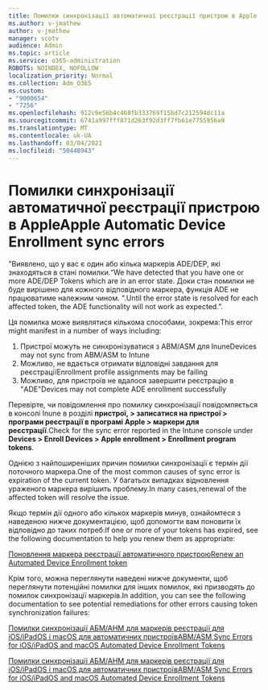 ```yaml
---
title: Помилки синхронізації автоматичної реєстрації пристрою в Apple
ms.author: v-jmathew
author: v-jmathew
manager: scotv
audience: Admin
ms.topic: article
ms.service: o365-administration
ROBOTS: NOINDEX, NOFOLLOW
localization_priority: Normal
ms.collection: Adm_O365
ms.custom:
- "9000654"
- "7256"
ms.openlocfilehash: 912c9e56b4c468fb333769f15bd7c212594dc11a
ms.sourcegitcommit: 6741a997fff871d263f92d3ff7fb61e7755956a9
ms.translationtype: MT
ms.contentlocale: uk-UA
ms.lasthandoff: 03/04/2021
ms.locfileid: "50448943"
---
```

# <a name="apple-automatic-device-enrollment-sync-errors"></a><span data-ttu-id="27342-102">Помилки синхронізації автоматичної реєстрації пристрою в Apple</span><span class="sxs-lookup"><span data-stu-id="27342-102">Apple Automatic Device Enrollment sync errors</span></span>

<span data-ttu-id="27342-103">"Виявлено, що у вас є один або кілька маркерів ADE/DEP, які знаходяться в стані помилки.</span><span class="sxs-lookup"><span data-stu-id="27342-103">“We have detected that you have one or more ADE/DEP Tokens which are in an error state.</span></span> <span data-ttu-id="27342-104">Доки стан помилки не буде вирішено для кожного відповідного маркера, функція ADE не працюватиме належним чином. ".</span><span class="sxs-lookup"><span data-stu-id="27342-104">Until the error state is resolved for each affected token, the ADE functionality will not work as expected.”.</span></span>

<span data-ttu-id="27342-105">Ця помилка може виявлятися кількома способами, зокрема:</span><span class="sxs-lookup"><span data-stu-id="27342-105">This error might manifest in a number of ways including:</span></span>

1. <span data-ttu-id="27342-106">Пристрої можуть не синхронізуватися з ABM/ASM для Inune</span><span class="sxs-lookup"><span data-stu-id="27342-106">Devices may not sync from ABM/ASM to Intune</span></span>
2. <span data-ttu-id="27342-107">Можливо, не вдається отримати відповідні завдання для реєстрації</span><span class="sxs-lookup"><span data-stu-id="27342-107">Enrollment profile assignments may be failing</span></span>
3. <span data-ttu-id="27342-108">Можливо, для пристроїв не вдалося завершити реєстрацію в "ADE"</span><span class="sxs-lookup"><span data-stu-id="27342-108">Devices may not complete ADE enrollment successfully</span></span>

<span data-ttu-id="27342-109">Перевірте, чи повідомлення про помилку синхронізації повідомляється в консолі Inune в розділі **пристрої, > записатися на пристрої > програми реєстрації в програмі Apple > маркери для реєстрації**.</span><span class="sxs-lookup"><span data-stu-id="27342-109">Check for the sync error reported in the Intune console under **Devices > Enroll Devices > Apple enrollment > Enrollment program tokens**.</span></span>

<span data-ttu-id="27342-110">Однією з найпоширеніших причин помилки синхронізації є термін дії поточного маркера.</span><span class="sxs-lookup"><span data-stu-id="27342-110">One of the most common causes of sync error is expiration of the current token.</span></span> <span data-ttu-id="27342-111">У багатьох випадках відновлення ураженого маркера вирішить проблему.</span><span class="sxs-lookup"><span data-stu-id="27342-111">In many cases,renewal of the affected token will resolve the issue.</span></span>

<span data-ttu-id="27342-112">Якщо термін дії одного або кількох маркерів минув, ознайомтеся з наведеною нижче документацією, щоб допомогти вам поновити їх відповідно до таких потреб:</span><span class="sxs-lookup"><span data-stu-id="27342-112">If one or more of your tokens has expired,  see the following documentation to help you renew them as appropriate:</span></span>

[<span data-ttu-id="27342-113">Поновлення маркера реєстрації автоматичного пристрою</span><span class="sxs-lookup"><span data-stu-id="27342-113">Renew an Automated Device Enrollment token</span></span>](https://docs.microsoft.com/mem/intune/enrollment/device-enrollment-program-enroll-ios#renew-an-automated-device-enrollment-token)

<span data-ttu-id="27342-114">Крім того, можна переглянути наведені нижче документи, щоб переглянути потенційні помилки для інших помилок, які призводять до помилок синхронізації маркерів.</span><span class="sxs-lookup"><span data-stu-id="27342-114">In addition, you can see the following documentation to see potential remediations for other errors causing token synchronization failures:</span></span>

[<span data-ttu-id="27342-115">Помилки синхронізації АБМ/АНМ для маркерів реєстрації для iOS/iPadOS і macOS для автоматичних пристроїв</span><span class="sxs-lookup"><span data-stu-id="27342-115">ABM/ASM Sync Errors for iOS/iPadOS and macOS Automated Device Enrollment Tokens</span></span>](https://docs.microsoft.com/mem/intune/enrollment/troubleshoot-ios-enrollment-errors#sync-token-errors-between-intune-and-ade-dep)







[<span data-ttu-id="27342-116">Помилки синхронізації АБМ/АНМ для маркерів реєстрації для iOS/iPadOS і macOS для автоматичних пристроїв</span><span class="sxs-lookup"><span data-stu-id="27342-116">ABM/ASM Sync Errors for iOS/iPadOS and macOS Automated Device Enrollment Tokens</span></span>](https://docs.microsoft.com/mem/intune/enrollment/troubleshoot-ios-enrollment-errors#resolutions-when-syncing-tokens-between-intune-and-abmasm-for-automated-device-enrollment)
